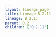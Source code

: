 ```yaml
---
layout: lineage_page
title: Lineage B.2.11
lineage: B.2.11
parent: B.2
children: ['B.2.11']
---
```

